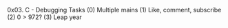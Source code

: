0x03. C - Debugging
Tasks
(0) Multiple mains
(1) Like, comment, subscribe
(2)  0 > 972?
(3)  Leap year

